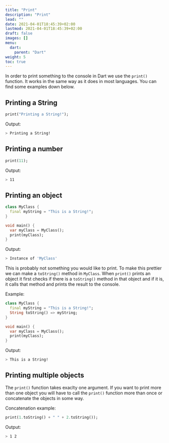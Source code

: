 ```yaml
---
title: "Print"
description: "Print"
lead: ""
date: 2021-04-01T18:45:39+02:00
lastmod: 2021-04-01T18:45:39+02:00
draft: false 
images: []
menu: 
  dart:
    parent: "Dart"
weight: 5
toc: true
---
```


In order to print something to the console in Dart we use the `print()` function. It works in the same way as it does in most languages. You can find some examples down below.

## Printing a String

```dart
print("Printing a String!");
```

Output:

```sh
> Printing a String!
```

## Printing a number

```dart
print(11);
```

Output:

```sh
> 11
```

## Printing an object

```dart
class MyClass {
  final myString = "This is a String!";
}

void main() {
  var myClass = MyClass();
  print(myClass);
}
```

Output:

```sh
> Instance of 'MyClass'
```

This is probably not something you would like to print. To make this prettier we can make a `toString()` method in `MyClass`. When `print()` prints an object it first checks if there is a `toString()` method in that object and if it is, it calls that method and prints the result to the console.

Example:

```dart
class MyClass {
  final myString = "This is a String!";
  String toString() => myString;
}

void main() {
  var myClass = MyClass();
  print(myClass);
}
```

Output: 

```sh
> This is a String!
```

## Printing multiple objects

The `print()` function takes exaclty one argument. If you want to print more than one object you will have to call the `print()` function more than once or concatenate the objects in some way. 

Concatenation example:

```dart
print(1.toString() + " " + 2.toString());
```

Output:

```sh
> 1 2
```
